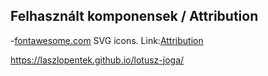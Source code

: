 ## Felhasznált komponensek / Attribution

-[fontawesome.com](https://fontawesome.com) SVG icons. Link:[Attribution](https://fontawesome.com/license)

https://laszlopentek.github.io/lotusz-joga/

